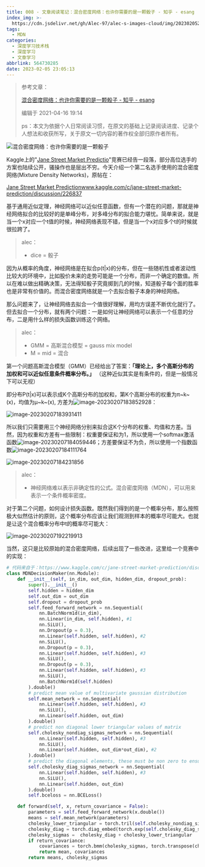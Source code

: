 ```yaml
---
title: 008 - 文章阅读笔记：混合密度网络：也许你需要的是一颗骰子 - 知乎 - esang
index_img: >-
  https://cdn.jsdelivr.net/gh/Alec-97/alec-s-images-cloud/img/202302052306521.jpg
tags:
  - MDN
categories:
  - 深度学习技术栈
  - 深度学习
  - 文章学习
abbrlink: 564730285
date: 2023-02-05 23:05:13
---
```


> 参考文章：
>
> [混合密度网络：也许你需要的是一颗骰子 - 知乎 - esang](https://zhuanlan.zhihu.com/p/361340109)
>
> 编辑于 2021-04-16 19:14
>
> ps：本文为依据个人日常阅读习惯，在原文的基础上记录阅读进度、记录个人想法和收获所写，关于原文一切内容的著作权全部归原作者所有。

![混合密度网络：也许你需要的是一颗骰子](https://cdn.jsdelivr.net/gh/Alec-97/alec-s-images-cloud/img/202302071936024.jpg)

Kaggle上的"[Jane Street Market Predictio](https://link.zhihu.com/?target=https%3A//www.kaggle.com/c/jane-street-market-prediction)"竞赛已经告一段落，部分高位选手的方案也陆续公开，骚操作也是层出不穷。今天介绍一个第二名选手使用的混合密度网络(Mixture Density Networks)，原帖在：

[Jane Street Market Predictionwww.kaggle.com/c/jane-street-market-prediction/discussion/226837](https://link.zhihu.com/?target=https%3A//www.kaggle.com/c/jane-street-market-prediction/discussion/226837)

基于通用近似定理，神经网络可以近似任意函数，但有一个潜在的问题，那就是神经网络拟合的比较好的是单峰分布，对多峰分布的拟合能力堪忧。简单来说，就是当一个x对应一个t值的时候，神经网络表现不错，但是当一个x对应多个t的时候就很拉跨了。

> alec：
>
> - dice = 骰子

因为从概率的角度，神经网络是在拟合p(t|x)的分布，但在一些随机性或者波动性比较大的环境中，比如股价未来的走势可能是一个分布，而非一个确定的数值。所以在难以做出精确决策，无法得知骰子究竟掷到几的时候，知道骰子每个面的胜率也是非常有价值的。而混合密度网络就是一个去拟合骰子本身的神经网络。

那么问题来了，让神经网络去拟合一个值很好理解，用均方误差不断优化就行了。但去拟合一个分布，就有两个问题：一是如何让神经网络可以表示一个任意的分布，二是用什么样的损失函数训练这个网络。

> alec：
>
> - GMM = 高斯混合模型 = gauss mix model
> - M = mid = 混合

第一个问题高斯混合模型（GMM）已经给出了答案：**「理论上，多个高斯分布的加权和可以近似任意条件概率分布。」** （这种近似其实是有条件的，但是一般情况下可以无视）

即分布P(t|x)可以表示成K个高斯分布的加权和，第K个高斯分布的权重为π~k~(x)，均值为μ~k~(x), 方差为![image-20230207183852928](https://cdn.jsdelivr.net/gh/Alec-97/alec-s-images-cloud/img/202302071936025.png)：

![image-20230207183931411](https://cdn.jsdelivr.net/gh/Alec-97/alec-s-images-cloud/img/202302071936026.png)

所以我们只需要用三个神经网络分别来拟合这K个分布的权重、均值和方差。当然，因为权重和方差有一些限制：权重要保证和为1，所以使用一个softmax激活函数![image-20230207184059446](https://cdn.jsdelivr.net/gh/Alec-97/alec-s-images-cloud/img/202302071936027.png)；方差要保证不为负，所以使用一个指数函数![image-20230207184111764](https://cdn.jsdelivr.net/gh/Alec-97/alec-s-images-cloud/img/202302071936028.png)

![image-20230207184231856](https://cdn.jsdelivr.net/gh/Alec-97/alec-s-images-cloud/img/202302071936029.png)

> alec：
>
> - 神经网络难以表示非确定性的公式。混合密度网络（MDN），可以用来表示一个条件概率密度。

对于第二个问题，如何设计损失函数。既然我们得到的是一个概率分布，那么按照极大似然估计的原则，这个概率分布应该让我们观测到样本的概率尽可能大。也就是让这个混合概率分布中t的概率尽可能大：

![image-20230207192219913](https://cdn.jsdelivr.net/gh/Alec-97/alec-s-images-cloud/img/202302071936030.png)

当然，这只是比较原始的混合密度网络，后续出现了一些改进，这里给一个竞赛中的实现：

```python
# 代码来自于：https://www.kaggle.com/c/jane-street-market-prediction/discussion/226837
class MDNDecisionMaker(nn.Module):
    def __init__(self, in_dim, out_dim, hidden_dim, dropout_prob):
        super().__init__()
        self.hidden = hidden_dim
        self.out_dim = out_dim
        self.dropout = dropout_prob
        self.feed_forward_network = nn.Sequential(
            nn.BatchNorm1d(in_dim),
            nn.Linear(in_dim, self.hidden), #1
            nn.SiLU(),
            nn.Dropout(p = 0.3),
            nn.Linear(self.hidden, self.hidden), #2
            nn.SiLU(),
            nn.Dropout(p = 0.3),
            nn.Linear(self.hidden, self.hidden), #3
            nn.SiLU(),
            nn.Dropout(p = 0.3),
            nn.Linear(self.hidden, self.hidden), #3
            nn.SiLU(),
            nn.BatchNorm1d(self.hidden)
        ).double()
        # predict mean value of multivariate gaussian distribution
        self.mean_network = nn.Sequential(
            nn.Linear(self.hidden, self.hidden), #3
            nn.SiLU(),
            nn.Linear(self.hidden, out_dim)
        ).double()
        # predict non diagonal lower triangular values of matrix
        self.cholesky_nondiag_sigmas_network = nn.Sequential(
            nn.Linear(self.hidden, self.hidden), #3
            nn.SiLU(),
            nn.Linear(self.hidden, out_dim*out_dim), #2
        ).double()
        # predict the diagonal elements, these must be non zero to ensure invertibility
        self.cholesky_diag_sigmas_network = nn.Sequential(
            nn.Linear(self.hidden, self.hidden), #3
            nn.SiLU(),
            nn.Linear(self.hidden, out_dim)
        ).double()
        self.bceloss = nn.BCELoss()

    def forward(self, x, return_covariance = False):
        parameters = self.feed_forward_network(x.double())
        means = self.mean_network(parameters)
        cholesky_lower_triangular = torch.tril(self.cholesky_nondiag_sigmas_network(parameters).view(-1, self.out_dim, self.out_dim), diagonal = -1)
        cholesky_diag = torch.diag_embed(torch.exp(self.cholesky_diag_sigmas_network(parameters)).view(-1, self.out_dim))
        cholesky_sigmas =  cholesky_diag + cholesky_lower_triangular
        if return_covariance:
            covariances = torch.bmm(cholesky_sigmas, torch.transpose(cholesky_sigmas, 1, 2))
            return mean, covariances
        return means, cholesky_sigmas
```













